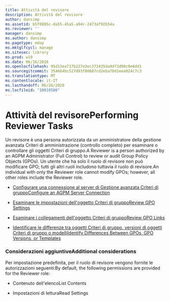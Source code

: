 ```yaml
---
title: Attività del revisore
description: Attività del revisore
author: dansimp
ms.assetid: b5f0805c-da55-45a5-a94c-2473af92b54a
ms.reviewer: ''
manager: dansimp
ms.author: dansimp
ms.pagetype: mdop
ms.mktglfcycl: manage
ms.sitesec: library
ms.prod: w10
ms.date: 06/16/2016
ms.openlocfilehash: 95d13ea717b227e3ec372435da9df3d98c9e6dd1
ms.sourcegitcommit: 354664bc527d93f80687cd2eba70d1eea024c7c3
ms.translationtype: MT
ms.contentlocale: it-IT
ms.lasthandoff: 06/26/2020
ms.locfileid: "10818586"
---
```

# <span data-ttu-id="ea98c-103">Attività del revisore</span><span class="sxs-lookup"><span data-stu-id="ea98c-103">Performing Reviewer Tasks</span></span>


<span data-ttu-id="ea98c-104">Un revisore è una persona autorizzata da un amministratore della gestione avanzata Criteri di amministrazione (controllo completo) per esaminare o controllare gli oggetti Criteri di gruppo.</span><span class="sxs-lookup"><span data-stu-id="ea98c-104">A Reviewer is a person authorized by an AGPM Administrator (Full Control) to review or audit Group Policy Objects (GPOs).</span></span> <span data-ttu-id="ea98c-105">Un utente che ha solo il ruolo di revisore non può modificare GPO; tutti gli altri ruoli includono tuttavia il ruolo di revisore.</span><span class="sxs-lookup"><span data-stu-id="ea98c-105">An individual with only the Reviewer role cannot modify GPOs; however, all other roles include the Reviewer role.</span></span>

-   [<span data-ttu-id="ea98c-106">Configurare una connessione al server di Gestione avanzata Criteri di gruppo</span><span class="sxs-lookup"><span data-stu-id="ea98c-106">Configure an AGPM Server Connection</span></span>](configure-an-agpm-server-connection-agpm40.md)

-   [<span data-ttu-id="ea98c-107">Esaminare le impostazioni dell'oggetto Criteri di gruppo</span><span class="sxs-lookup"><span data-stu-id="ea98c-107">Review GPO Settings</span></span>](review-gpo-settings-agpm40.md)

-   [<span data-ttu-id="ea98c-108">Esaminare i collegamenti dell'oggetto Criteri di gruppo</span><span class="sxs-lookup"><span data-stu-id="ea98c-108">Review GPO Links</span></span>](review-gpo-links-agpm40.md)

-   [<span data-ttu-id="ea98c-109">Identificare le differenze tra oggetti Criteri di gruppo, versioni di oggetti Criteri di gruppo o modelli</span><span class="sxs-lookup"><span data-stu-id="ea98c-109">Identify Differences Between GPOs, GPO Versions, or Templates</span></span>](identify-differences-between-gpos-gpo-versions-or-templates-agpm40.md)

### <span data-ttu-id="ea98c-110">Considerazioni aggiuntive</span><span class="sxs-lookup"><span data-stu-id="ea98c-110">Additional considerations</span></span>

<span data-ttu-id="ea98c-111">Per impostazione predefinita, per il ruolo di revisore vengono fornite le autorizzazioni seguenti:</span><span class="sxs-lookup"><span data-stu-id="ea98c-111">By default, the following permissions are provided for the Reviewer role:</span></span>

-   <span data-ttu-id="ea98c-112">Contenuto dell'elenco</span><span class="sxs-lookup"><span data-stu-id="ea98c-112">List Contents</span></span>

-   <span data-ttu-id="ea98c-113">Impostazioni di lettura</span><span class="sxs-lookup"><span data-stu-id="ea98c-113">Read Settings</span></span>

 

 





